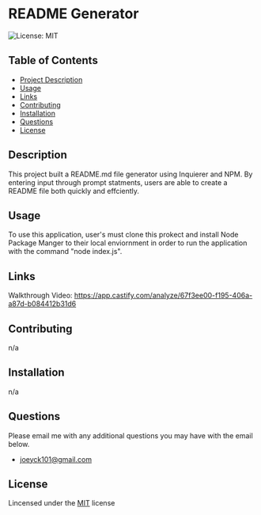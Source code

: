 # README Generator
  ![License: MIT](https://img.shields.io/badge/License-MIT-yellow.svg)

  ## Table of Contents
  * [Project Description](#description)
  * [Usage](#usage)
  * [Links](#links)
  * [Contributing](#contributing)
  * [Installation](#installation)
  * [Questions](#questions)
  * [License](#license)

  ## Description
  This project built a README.md file generator using Inquierer and NPM. By entering input through prompt statments, users are able to create a README file both quickly and effciently.

  ## Usage
  To use this application, user's must clone this prokect and install Node Package Manger to their local enviornment in order to run the application with the command "node index.js". 
  
  ## Links 
  Walkthrough Video: https://app.castify.com/analyze/67f3ee00-f195-406a-a87d-b084412b31d6

  ## Contributing
  n/a

  ## Installation
  n/a

  ## Questions
  Please email me with any additional questions you may have with the email below. 
  - joeyck101@gmail.com

  ## License
  Lincensed under the [MIT](https://opensource.org/licenses/MIT) license
  
